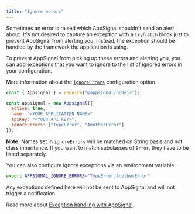 ```yaml
---
title: "Ignore errors"
---
```


Sometimes an error is raised which AppSignal shouldn't send an alert about. It's not desired to capture an exception with a `try`/`catch` block just to prevent AppSignal from alerting you. Instead, the exception should be handled by the framework the application is using.

To prevent AppSignal from picking up these errors and alerting you, you can add exceptions that you want to ignore to the list of ignored errors in your configuration.

More information about the [`ignoreErrors`](/nodejs/configuration/options.html#option-ignore_errors) configuration option.

```js
const { Appsignal } = require("@appsignal/nodejs");

const appsignal = new Appsignal({
  active: true,
  name: "<YOUR APPLICATION NAME>"
  apiKey: "<YOUR API KEY>",
  ignoreErrors: ["TypeError", "AnotherError"]
});
```

**Note:** Names set in `ignoreErrors` will be matched on String basis and not class inheritance. If you want to match subclasses of `Error`, they have to be listed separately.

You can also configure ignore exceptions via an environment variable.

```bash
export APPSIGNAL_IGNORE_ERRORS="TypeError,AnotherError"
```

Any exceptions defined here will not be sent to AppSignal and will not trigger a notification.

Read more about [Exception handling with AppSignal](/nodejs/instrumentation/exception-handling.html).
